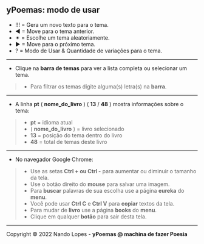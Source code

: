 yPoemas: modo de usar  
---
- !!! = Gera um novo texto para o tema.  
- ◀ = Move para o tema anterior.  
- ✴ = Escolhe um tema aleatoriamente.  
- ▶ = Move para o próximo tema.  
- ?  = Modo de Usar & Quantidade de variações para o tema.  
---
- Clique na **barra de temas** para ver a lista completa ou selecionar um tema.  
> - Para filtrar os temas digite alguma(s) letra(s) na **barra**.  
---
- A linha **pt** ( **nome_do_livro** ) ( **13** / **48** ) mostra informações sobre o tema:  
> - **pt** = idioma atual  
> - ( **nome_do_livro** ) = livro selecionado  
> - **13**  = posição do tema dentro do livro  
> - **48**  = total de temas deste livro  
---
- No navegador Google Chrome:  
> - Use as setas **Ctrl + ou Ctrl -** para aumentar ou diminuir o tamanho da tela.  
> - Use o botão direito do **mouse** para salvar uma imagem.  
> - Para **buscar** palavras de sua escolha use a página **eureka** do **menu**.  
> - Você pode usar **Ctrl C** e **Ctrl V** para **copiar** textos da tela.  
> - Para mudar de **livro** use a página **books** do **menu**.  
> - Clique em qualquer **botão** para sair desta tela.  
---
Copyright © 2022 Nando Lopes - **yPoemas @ machina de fazer Poesia**